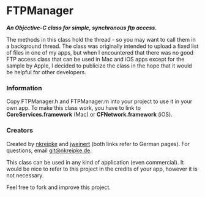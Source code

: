 # FTPManager
***An Objective-C class for simple, synchronous ftp access.***

The methods in this class hold the thread - so you may want to call them in a background thread. The class was originally intended to upload a fixed list of files in one of my apps, but when I encountered that there was no good FTP access class that can be used in Mac and iOS apps except for the sample by Apple, I decided to publicize the class in the hope that it would be helpful for other developers.

### Information
Copy FTPManager.h and FTPManager.m into your project to use it in your own app. To make this class work, you have to link to **CoreServices.framework** (Mac) or **CFNetwork.framework** (iOS).

### Creators
Created by [nkreipke](http://nkreipke.de "nkreipke") and [jweinert](http://www.csundm.de "csundm") (both links refer to German pages).
For questions, email git@nkreipke.de.

This class can be used in any kind of application (even commercial). It would be nice to refer to this project in the credits of your app, however it is not necessary.

Feel free to fork and improve this project.
